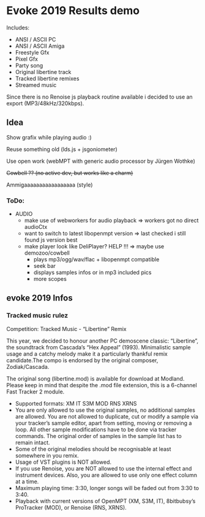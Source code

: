 # Evoke 2019 Results demo

Includes:
- ANSI / ASCII PC
- ANSI / ASCII Amiga
- Freestyle Gfx
- Pixel Gfx
- Party song
- Original libertine track
- Tracked libertine remixes
- Streamed music

Since there is no Renoise js playback routine available i decided to use an export (MP3/48kHz/320kbps).

## Idea

Show grafix while playing audio :)

Reuse something old (lds.js + jsgoniometer)

Use open work (webMPT with generic audio processor by Jürgen Wothke)

~~Cowbell ?? (no active dev, but works like a charm)~~

Ammigaaaaaaaaaaaaaaaaa (style)

### ToDo:
- AUDIO
  - make use of webworkers for audio playback => workers got no direct audioCtx
  - want to switch to latest libopenmpt version => last checked i still found js version best
  - make player look like DeliPlayer? HELP !!! => maybe use demozoo/cowbell
    - plays mp3/ogg/wav/flac + libopenmpt compatible
    - seek bar
    - displays samples infos or in mp3 included pics
    - more scopes

## evoke 2019 Infos

### Tracked music rulez
Competition: Tracked Music - “Libertine” Remix

This year, we decided to honour another PC demoscene classic:
“Libertine”, the soundtrack from Cascada’s “Hex Appeal” (1993).
Minimalistic sample usage and a catchy melody make it a particularly thankful remix candidate.The compo is endorsed by the original composer, Zodiak/Cascada.

The original song (libertine.mod) is available for download at Modland. Please keep in mind that despite the .mod file extension, this is a 6-channel Fast Tracker 2 module.
* Supported formats: XM IT S3M MOD RNS XRNS
* You are only allowed to use the original samples, no additional samples are allowed. You are not allowed to duplicate, cut or modify a sample via your tracker’s sample editor, apart from setting, moving or removing a loop. All other sample modifications have to be done via tracker commands. The original order of samples in the sample list has to remain intact.
* Some of the original melodies should be recognisable at least somewhere in you remix.
* Usage of VST plugins is NOT allowed.
* If you use Renoise, you are NOT allowed to use the internal effect and instrument devices. Also, you are allowed to use only one effect column at a time.
* Maximum playing time: 3:30, longer songs will be faded out from 3:30 to 3:40.
* Playback with current versions of OpenMPT (XM, S3M, IT), 8bitbubsy’s ProTracker (MOD), or Renoise (RNS, XRNS).
